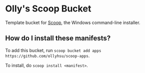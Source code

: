 # Olly's Scoop Bucket

Template bucket for [Scoop](https://scoop.sh), the Windows command-line installer.

How do I install these manifests?
---------------------------------

To add this bucket, run `scoop bucket add apps https://github.com/ollyhsu/scoop-apps`. 

To install, do `scoop install <manifest>`.
